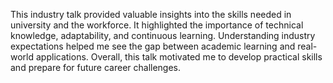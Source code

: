 This industry talk provided valuable insights into the skills needed in university and the workforce. It highlighted the importance of technical knowledge, adaptability, and continuous learning. Understanding industry expectations helped me see the gap between academic learning and real-world applications. Overall, this talk motivated me to develop practical skills and prepare for future career challenges.
